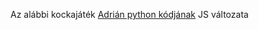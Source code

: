 Az alábbi kockajáték <a href="https://github.com/adrianhelllo/hetessy_adrian_pig.git">Adrián python kódjának</a> JS változata
